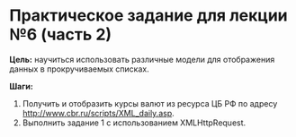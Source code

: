 # Практическое задание для лекции №6 (часть 2)

**Цель:** научиться использовать различные модели для отображения данных в прокручиваемых списках.

**Шаги:**

1. Получить и отобразить курсы валют из ресурса ЦБ РФ по адресу http://www.cbr.ru/scripts/XML_daily.asp.
2. Выполнить задание 1 с использованием XMLHttpRequest.
